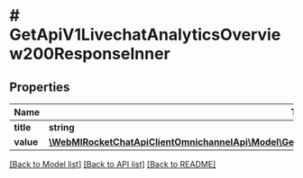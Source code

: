 # # GetApiV1LivechatAnalyticsOverview200ResponseInner

## Properties

Name | Type | Description | Notes
------------ | ------------- | ------------- | -------------
**title** | **string** |  | [optional]
**value** | [**\WebMIRocketChatApiClientOmnichannelApi\Model\GetApiV1LivechatAnalyticsOverview200ResponseInnerValue**](GetApiV1LivechatAnalyticsOverview200ResponseInnerValue.md) |  | [optional]

[[Back to Model list]](../../README.md#models) [[Back to API list]](../../README.md#endpoints) [[Back to README]](../../README.md)
